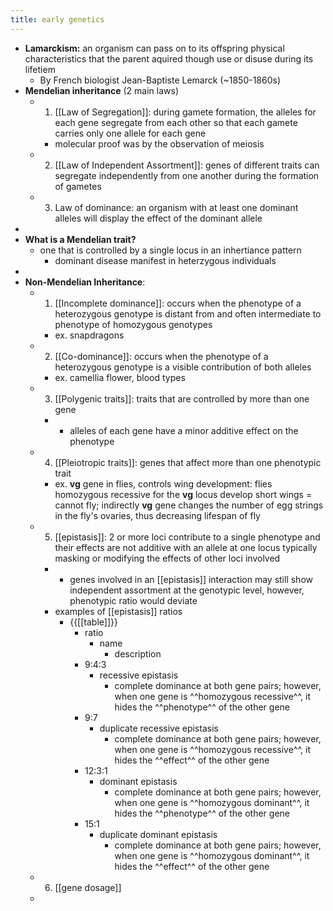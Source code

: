 ```yaml
---
title: early genetics
---
```


- **Lamarckism:** an organism can pass on to its offspring physical characteristics that the parent aquired though use or disuse during its lifetiem
	- By French biologist Jean-Baptiste Lemarck (~1850-1860s)
- **Mendelian inheritance** (2 main laws)
	- 1. [[Law of Segregation]]: during gamete formation, the alleles for each gene segregate from each other so that each gamete carries only one allele for each gene
		- molecular proof was by the observation of meiosis
	- 2. [[Law of Independent Assortment]]: genes of different traits can segregate independently from one another during the formation of gametes
	- 3. Law of dominance: an organism with at least one dominant alleles will display the effect of the dominant allele
-
- **What is a Mendelian trait?**
	- one that is controlled by a single locus in an inhertiance pattern
		- dominant disease manifest in heterzygous individuals
-
- **Non-Mendelian Inheritance**:
	- 1. [[Incomplete dominance]]: occurs when the phenotype of a heterozygous genotype is distant from and often intermediate to phenotype of homozygous genotypes
		- ex. snapdragons
	- 2. [[Co-dominance]]: occurs when the phenotype of a heterozygous genotype is a visible contribution of both alleles
		- ex. camellia flower, blood types
	- 3. [[Polygenic traits]]: traits that are controlled by more than one gene
		- - alleles of each gene have a minor additive effect on the phenotype
	- 4. [[Pleiotropic traits]]: genes that affect more than one phenotypic trait
		- ex. __vg__ gene in flies, controls wing development: 
		  flies homozygous recessive for the __vg__ locus develop short wings = cannot fly; 
		  indirectly __vg__ gene changes the number of egg strings in the fly's ovaries, thus decreasing lifespan of fly
	- 5. [[epistasis]]: 2 or more loci contribute to a single phenotype and their effects are not additive with an allele at one locus typically masking or modifying the effects of other loci involved
		- - genes involved in an [[epistasis]] interaction may still show independent assortment at the genotypic level, however, phenotypic ratio would deviate
		- examples of [[epistasis]] ratios
			- {{[[table]]}}
				- ratio
					- name
						- description
				- 9:4:3
					- recessive epistasis
						- complete dominance at both gene pairs; however, when one gene is ^^homozygous recessive^^, it hides the ^^phenotype^^ of the other gene
				- 9:7
					- duplicate recessive epistasis
						- complete dominance at both gene pairs; however, when one gene is ^^homozygous recessive^^, it hides the ^^effect^^ of the other gene
				- 12:3:1
					- dominant epistasis
						- complete dominance at both gene pairs; however, when one gene is ^^homozygous dominant^^, it hides the ^^phenotype^^ of the other gene
				- 15:1
					- duplicate dominant epistasis
						- complete dominance at both gene pairs; however, when one gene is ^^homozygous dominant^^, it hides the ^^effect^^ of the other gene
	- 6. [[gene dosage]]
	-
